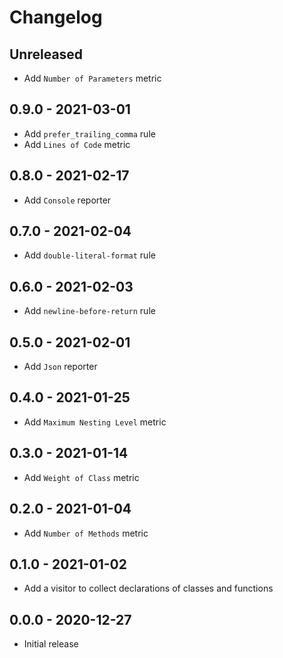 # Changelog

## Unreleased

- Add `Number of Parameters` metric

## 0.9.0 - 2021-03-01

- Add `prefer_trailing_comma` rule
- Add `Lines of Code` metric

## 0.8.0 - 2021-02-17

- Add `Console` reporter

## 0.7.0 - 2021-02-04

- Add `double-literal-format` rule

## 0.6.0 - 2021-02-03

- Add `newline-before-return` rule

## 0.5.0 - 2021-02-01

- Add `Json` reporter

## 0.4.0 - 2021-01-25

- Add `Maximum Nesting Level` metric

## 0.3.0 - 2021-01-14

- Add `Weight of Class` metric

## 0.2.0 - 2021-01-04

- Add `Number of Methods` metric

## 0.1.0 - 2021-01-02

- Add a visitor to collect declarations of classes and functions

## 0.0.0 - 2020-12-27

- Initial release
